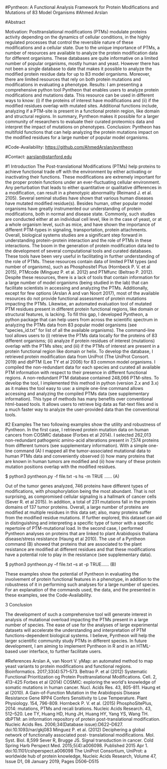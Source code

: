 #Pyntheon: A Functional Analysis Framework for Protein Modifications and Mutations of 83 Model Organisms 
#Ahmed Arslan

#Abstract

Motivation: Posttranslational modifications (PTMs) modulate proteins activity depending on the dynamics of cellular conditions, in the highly regulated processes that control the reversible nature of these modifications and a cellular state. Due to the unique importance of PTMs, a number of resources are available to analyze the protein modification data for different organisms. These databases are quite informative on a limited number of popular organisms, mostly human and yeast. However there has not been a single database to date that makes it possible to analyze the modified protein residue data for up to 83 model organisms. Moreover, there are limited resources that rely on both protein mutations and modifications in evaluating a phenotype.
Results: I am presenting a comprehensive python tool Pyntheon that enables users to analyze protein modifications and mutations data. This resource can be used in different ways to know: (i) if the proteins of interest have modifications and (ii) if the modified residues overlap with mutated sites. Additional functions include, analyzing if a PTM-site is present in a functional protein region, like domain and structural regions. In summary, Pyntheon makes it possible for a larger community of researchers to evaluate their curated proteomics data and interpret the impact of mutations on phenotypes.
Conclusion: Pyntheon has multifold functions that can help analyzing the protein mutations impact on the modified residues for a large number of popular model organisms.

#Code-Availability: https://github.com/AhmedArslan/pyntheon

#Contact: aarslan@stanford.edu 

#1 Introduction 
The Post-translational Modifications (PTMs) help proteins to achieve functional trade off with the environment by either activating or inactivating their functions. These modifications are extremely important for the proper protein functions under an ever-fluctuating cellular environment. Any perturbation that leads to either quantitative or qualitative differences in a modification, can result in a phenotypic abnormality (Reimand J. et al. 2105). Several seminal studies have shown that various human diseases have mutated modified residue(s). Besides human, other popular model organisms have greatly instrumented our understanding of protein modifications, both in normal and disease state. Commonly, such studies are conducted either at an individual cell level, like in the case of yeast, or at a whole organism level, such as mice, and have shown the importance of different PTM-types in signaling, transportation, protein attachments. Overall, biological systems studies are a significant step forward in understanding protein-protein interaction and the role of PTMs in these interactions. 
The boom in the generation of protein modification data led to the development of several computational tools and curated databases. These tools have been very useful in facilitating in further understanding of the role of PTMs. These resources contain data of limited PTM types (and number of organisms), such as Phosphosite1 Plus (Hornbeck P. V. et al 2015), PTMcode (Minguez P. et al. 2012) and PTMfunc (Beltrao P. 2012). Despite these resources, there is a lack of tools that contain information for a large number of model organisms (being studied in the lab) that can facilitate scientists in accessing and analyzing the PTMs. Additionally, except for few options (Arslan A and van Noort 2017), most of the available resources do not provide functional assessment of protein mutations impacting the PTMs. Likewise, an automated evaluation tool of mutated PTM residues present in different protein functional regions, like domain or structural features, is lacking. 
To fill this gap, I developed Pyntheon, a python package that can help users from across the scientific spectrum in analyzing the PTMs data from 83 popular model organisms (see “species_id.txt” for list of all the available organisms). The command-line tool allows users to (i) retrieve the PTMs data locally for the proteins of 83 different organisms; (ii) analyze if protein residues of interest (mutations) overlap with the PTMs sites; and (iii) if the PTMs of interest are present in a protein functional region like domain or helix. 
To develop the database, I retrieved protein modification data from UniProt (The UniProt Consort. 2019) and dbPTM (Lee TY et al 2006) for 83 common model organisms. I compiled the non-redundant data for each species and curated all available PTM information with respect to their presence in different functional regions. A non-redundant PTM database contained 248,066 PTM-sites. 
To develop the tool, I implemented this method in python (version 2.x and 3.x) as it makes the tool easy to use: a simple one-line command allows accessing and analyzing the compiled PTMs data (see supplementary information). This type of methods has many benefits over conventional html-based tools. It allows users to retrieve big data as flat-text files and is a much faster way to analyze the user-provided data than the conventional tools. 

#2 Examples 
The two following examples show the utility and robustness of Pyntheon. In the first case, I retrieved protein mutation data on human cancers from COSMIC database (Forbes et al 2014). I selected 262,013 non-redundant pathogenic amino-acid alterations present in 7,574 proteins from different tumors (see supplementary information). With a simple one-line command (A) I mapped all the tumor-associated mutational data to human PTMs data and conveniently observed (i) how many proteins that are known in human tumors are modified and (ii) how many of these protein mutation positions overlap with the modified residues. 

$ python3 pyntheon.py -f file.txt -s hs -m TRUE ...... (A) 

Out of the tumor genes analyzed, 746 proteins have different types of modifications, with phosphorylation being the most abundant. That is not surprising, as compromised cellular signaling is a hallmark of cancer cells (Sever R. et al 2015). In addition, a total of 231 mutations fall in the protein domains of 137 tumor proteins. Overall, a large number of proteins are modified at multiple residues in this data set; also, many proteins suffer from the modified residue mutations. If further explored, this dataset can aid in distinguishing and interpreting a specific type of tumor with a specific repertoire of PTM-mutational load. 
In the second case, I performed Pyntheon analyses on proteins that are linked to plant Arabidopsis thaliana disease/stress resistance (Haung et al 2010). The use of a Pyntheon command (B) showed that proteins that are associated to the plant resistance are modified at different residues and that these modifications have a potential role to play in the resistance (see supplementary data). 

$ python3 pyntheon.py –f file.txt –s at -p TRUE...... (B) 

These examples show the potential of Pyntheon in evaluating the involvement of protein functional features in a phenotype, in addition to the robustness of it in performing such analyses for a large number of species. For an explanation of the commands used, the data, and the presented in these examples, see the Code-Availability. 

3 Conclusion 

The development of such a comprehensive tool will generate interest in analysis of mutational overload impacting the PTMs present in a large number of species. The ease of use for the analyses of large experimental datasets will accelerate the understanding and interpretation of PTM functions-dependent biological systems. I believe, Pyntheon will help the larger scientific community study PTMs in different species. 
In future development, I am aiming to implement Pyntheon in R and in an HTML-based user interface, to further facilitate users. 

#References 
Arslan A, van Noort V. yMap: an automated method to map yeast variants to protein modifications and functional regions. Bioinformatics. 2017;33(4):571–573. 
Beltrao P. et al (2012) Systematic Functional Prioritization og Protein Posttranslational Modifications. Cell. 2, 413-425 
Forbes et al (2014) COSMIC: exploring the world's knowledge of somatic mutations in human cancer. Nucl. Acids Res. 43, 805-811. 
Haung et al (2010). A Gain-of-Function Mutation in the Arabidopsis Disease Resistance Gene RPP4 Confers Sensitivity to Low Temperature. Plant Physiology. 154, 796-809. 
Hornbeck P. V. et al. (2015) PhosphoSitePlus, 2014: mutations, PTMs and recali brations. Nucleic Acids Research. 43, 512–520. 
Lee TY, Huang HD, Hung JH, Huang HY, Yang YS, Wang TH. dbPTM: an information repository of protein post-translational modification. Nucleic Acids Res. 2006;34(Database issue):D622–D627. doi:10.1093/nar/gkj083 
Minguez P. et al. (2012) Deciphering a global network of functionally associated post- translational modifications. Mol. Syst. Biol. 8,599 
Sever R, Brugge JS. Signal transduction in cancer. Cold Spring Harb Perspect Med. 2015;5(4):a006098. Published 2015 Apr 1. doi:10.1101/cshperspect.a006098 
The UniProt Consortium, UniProt: a worldwide hub of protein knowledge, Nucleic Acids Research, Volume 47, Issue D1, 08 January 2019, Pages D506–D515 

